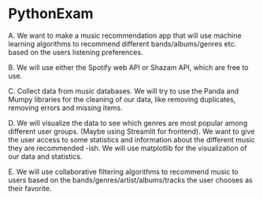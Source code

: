 # PythonExam

A. We want to make a music recommendation app that will use machine learning algorithms to recommend different bands/albums/genres etc.
   based on the users listening preferences. 

B. We will use either the Spotify web API or Shazam API, which are free to use. 

C. Collect data from music databases. We will try to use the Panda and Mumpy libraries for the cleaning of our data, like removing duplicates, removing errors and missing items. 

D. We will visualize the data to see which genres are most popular among different user groups. (Maybe using Streamlit for frontend).
   We want to give the user access to some statistics and information about the different music they are recommended -ish.
   We will use matplotlib for the visualization of our data and statistics. 

E. We will use collaborative filtering algorithms to recommend music to users based on the bands/genres/artist/albums/tracks the user chooses as their favorite.
